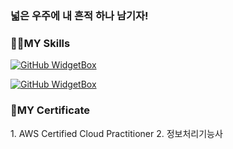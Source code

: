 ### 넓은 우주에 내 흔적 하나 남기자!



<h3 align="left">👨‍💻MY Skills</h2>

[![GitHub WidgetBox](https://github-widgetbox.vercel.app/api/skills?languages=js,java,python,html,mysql,git,GraphQL&includeNames=true&theme=darkmode)](https://github.com/Secret681/github-widgetbox)

[![GitHub WidgetBox](https://github-widgetbox.vercel.app/api/skills?software=linux,windows,vscode&includeNames=true&theme=darkmode)](https://github.com/Secret681/github-widgetbox)

<h3 align="left">📝MY Certificate</h2>
1. AWS Certified Cloud Practitioner
2. 정보처리기능사

